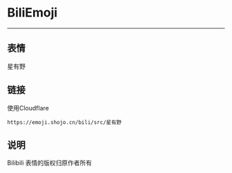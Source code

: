# BiliEmoji
---
## 表情
星有野
## 链接
使用Cloudflare
```
https://emoji.shojo.cn/bili/src/星有野
```
## 说明
Bilibili 表情的版权归原作者所有
